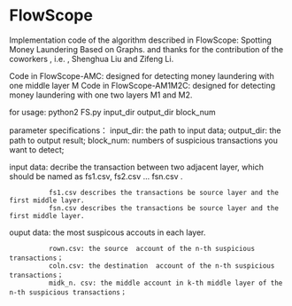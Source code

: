 # FlowScope
Implementation code of the algorithm described in FlowScope: Spotting Money Laundering Based on Graphs. and thanks for the contribution of the coworkers , i.e. , Shenghua Liu and Zifeng Li.

Code in  FlowScope-AMC:
      designed for detecting money laundering with one middle layer M
Code in  FlowScope-AM1M2C:
      designed for detecting money laundering with one two layers M1 and M2.  

for usage:
       python2  FS.py  input_dir output_dir  block_num 
       
       
parameter specifications：
  input_dir:  the path to input data; 
  output_dir: the path to output result;
  block_num:  numbers of suspicious transactions you want to detect;
  
  input data: decribe the transaction between two  adjacent layer, which should be named as fs1.csv, fs2.csv ... fsn.csv . 
              
              fs1.csv describes the transactions be source layer and the first middle layer.  
              fsn.csv describes the transactions be source layer and the first middle layer.  
               
  ouput data: the most suspicous accouts in each layer. 

              rown.csv: the source  account of the n-th suspicious transactions；
              coln.csv: the destination  account of the n-th suspicious transactions；
              midk_n. csv: the middle account in k-th middle layer of the n-th suspicious transactions；
             
  

  

